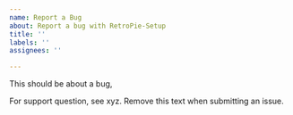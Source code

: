 ```yaml
---
name: Report a Bug
about: Report a bug with RetroPie-Setup
title: ''
labels: ''
assignees: ''

---
```


This should be about a bug,

For support question, see xyz. Remove this text when submitting an issue.
